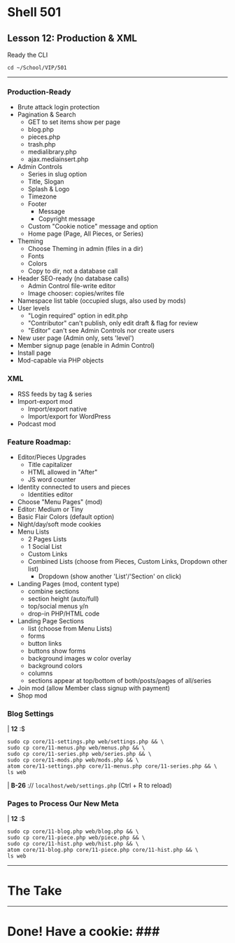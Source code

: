 # Shell 501
## Lesson 12: Production & XML

Ready the CLI

`cd ~/School/VIP/501`

___
### Production-Ready
- Brute attack login protection
- Pagination & Search
  - GET to set items show per page
  - blog.php
  - pieces.php
  - trash.php
  - medialibrary.php
  - ajax.mediainsert.php
- Admin Controls
  - Series in slug option
  - Title, Slogan
  - Splash & Logo
  - Timezone
  - Footer
    - Message
    - Copyright message
  - Custom "Cookie notice" message and option
  - Home page (Page, All Pieces, or Series)
- Theming
  - Choose Theming in admin (files in a dir)
  - Fonts
  - Colors
  - Copy to dir, not a database call
- Header SEO-ready (no database calls)
  - Admin Control file-write editor
  - Image chooser: copies/writes file
- Namespace list table (occupied slugs, also used by mods)
- User levels
  - "Login required" option in edit.php
  - "Contributor" can't publish, only edit draft & flag for review
  - "Editor" can't see Admin Controls nor create users
- New user page (Admin only, sets 'level')
- Member signup page (enable in Admin Control)  
- Install page
- Mod-capable via PHP objects

### XML
- RSS feeds by tag & series
- Import-export mod
  - Import/export native
  - Import/export for WordPress
- Podcast mod

### Feature Roadmap:
- Editor/Pieces Upgrades
  - Title capitalizer
  - HTML allowed in "After"
  - JS word counter
- Identity connected to users and pieces
  - Identities editor
- Choose "Menu Pages" (mod)
- Editor: Medium or Tiny
- Basic Flair Colors (default option)
- Night/day/soft mode cookies
- Menu Lists
  - 2 Pages Lists
  - 1 Social List
  - Custom Links
  - Combined Lists (choose from Pieces, Custom Links, Dropdown other list)
    - Dropdown (show another 'List'/'Section' on click)
- Landing Pages (mod, content type)
  - combine sections
  - section height (auto/full)
  - top/social menus y/n
  - drop-in PHP/HTML code
- Landing Page Sections
  - list (choose from Menu Lists)
  - forms
  - button links
  - buttons show forms
  - background images w color overlay
  - background colors
  - columns
  - sections appear at top/bottom of both/posts/pages of all/series
- Join mod (allow Member class signup with payment)
- Shop mod


### Blog Settings

| **12** :$
```
sudo cp core/11-settings.php web/settings.php && \
sudo cp core/11-menus.php web/menus.php && \
sudo cp core/11-series.php web/series.php && \
sudo cp core/11-mods.php web/mods.php && \
atom core/11-settings.php core/11-menus.php core/11-series.php && \
ls web
```


| **B-26** :// `localhost/web/settings.php` (Ctrl + R to reload)


### Pages to Process Our New Meta

| **12** :$
```
sudo cp core/11-blog.php web/blog.php && \
sudo cp core/11-piece.php web/piece.php && \
sudo cp core/11-hist.php web/hist.php && \
atom core/11-blog.php core/11-piece.php core/11-hist.php && \
ls web
```


___

# The Take


___

# Done! Have a cookie: ### #
